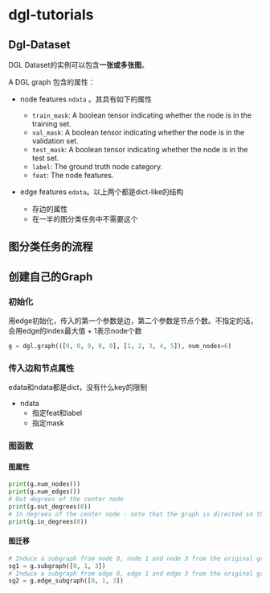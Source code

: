 # dgl-tutorials

## Dgl-Dataset

DGL Dataset的实例可以包含**一张或多张图**。

A DGL graph 包含的属性：

- node features  `ndata` 。其具有如下的属性
  - `train_mask`: A boolean tensor indicating whether the node is in the training set.
  - `val_mask`: A boolean tensor indicating whether the node is in the validation set.
  - `test_mask`: A boolean tensor indicating whether the node is in the test set.
  - `label`: The ground truth node category.
  - `feat`: The node features.

- edge features  `edata`。以上两个都是dict-like的结构
  - 存边的属性
  - 在一半的图分类任务中不需要这个

## 图分类任务的流程



## 创建自己的Graph

### 初始化

用edge初始化，传入的第一个参数是边，第二个参数是节点个数。不指定的话，会用edge的index最大值 + 1表示node个数

```python
g = dgl.graph(([0, 0, 0, 0, 0], [1, 2, 3, 4, 5]), num_nodes=6)
```

### 传入边和节点属性

edata和ndata都是dict，没有什么key的限制

- ndata
  - 指定feat和label
  - 指定mask

### 图函数

#### 图属性

```python
print(g.num_nodes())
print(g.num_edges())
# Out degrees of the center node
print(g.out_degrees(0))
# In degrees of the center node - note that the graph is directed so the in degree should be 0.
print(g.in_degrees(0))
```

#### 图迁移

```python
# Induce a subgraph from node 0, node 1 and node 3 from the original graph.
sg1 = g.subgraph([0, 1, 3])
# Induce a subgraph from edge 0, edge 1 and edge 3 from the original graph.
sg2 = g.edge_subgraph([0, 1, 3])
```